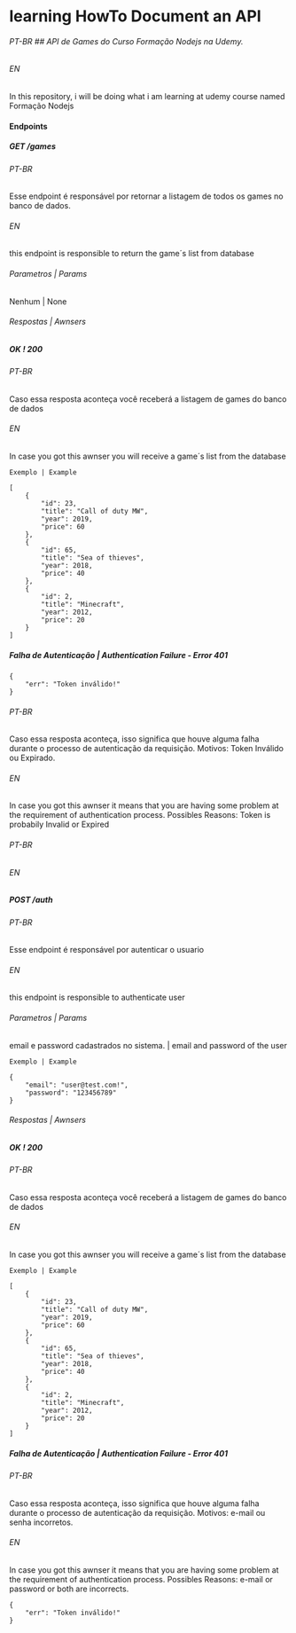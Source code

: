 # learning HowTo Document an API
###### PT-BR ## API de Games do Curso Formação Nodejs na Udemy.
###### EN
In this repository, i will be doing what i am learning at udemy course named Formação Nodejs

#### Endpoints

##### GET /games

###### PT-BR
Esse endpoint é responsável por retornar a listagem de todos os games no banco de dados.

###### EN
this endpoint is responsible  to return the game´s list from database

###### Parametros | Params
Nenhum | None

###### Respostas | Awnsers
##### OK ! 200
###### PT-BR
Caso essa resposta aconteça você receberá a listagem de games do banco de dados
###### EN
In case you got this awnser you will receive a game´s list from the database

```
Exemplo | Example

[
    {
        "id": 23,
        "title": "Call of duty MW",
        "year": 2019,
        "price": 60
    },
    {
        "id": 65,
        "title": "Sea of thieves",
        "year": 2018,
        "price": 40
    },
    {
        "id": 2,
        "title": "Minecraft",
        "year": 2012,
        "price": 20
    }
]

```



##### Falha de Autenticação | Authentication Failure - Error 401

```
{
    "err": "Token inválido!" 
}

``` 
###### PT-BR
Caso essa resposta aconteça, isso significa que houve alguma falha durante o processo de autenticação da requisição. Motivos: Token Inválido ou Expirado.
###### EN
In case you got this awnser it means that you are having some problem at the requirement of authentication process. Possibles Reasons: Token is probabily Invalid or Expired





###### PT-BR

###### EN


##### POST /auth

###### PT-BR
Esse endpoint é responsável por autenticar o usuario 

###### EN
this endpoint is responsible  to authenticate user

###### Parametros | Params
email e password cadastrados no sistema. | email and password of the user

```
Exemplo | Example

{
    "email": "user@test.com!",
    "password": "123456789"
}

```
###### Respostas | Awnsers
##### OK ! 200
###### PT-BR
Caso essa resposta aconteça você receberá a listagem de games do banco de dados
###### EN
In case you got this awnser you will receive a game´s list from the database

```
Exemplo | Example

[
    {
        "id": 23,
        "title": "Call of duty MW",
        "year": 2019,
        "price": 60
    },
    {
        "id": 65,
        "title": "Sea of thieves",
        "year": 2018,
        "price": 40
    },
    {
        "id": 2,
        "title": "Minecraft",
        "year": 2012,
        "price": 20
    }
]

```



##### Falha de Autenticação | Authentication Failure - Error 401

###### PT-BR
Caso essa resposta aconteça, isso significa que houve alguma falha durante o processo de autenticação da requisição. Motivos: e-mail ou senha incorretos.
###### EN
In case you got this awnser it means that you are having some problem at the requirement of authentication process. Possibles Reasons: e-mail or password or both are incorrects.

```
{
    "err": "Token inválido!" 
}

``` 
